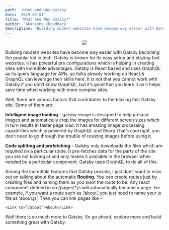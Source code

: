 ```yaml
---
path: '/what-and-why-gatsby'
date: '2019-03-01'
title: 'What and Why Gatsby?'
author: 'Akanksha Choudhary'
description: 'Building modern websites have become way easier with Gatsby becoming the popular kid in tech. Gatsby is known for its easy setup and blazing fast websites. It has powerful pre configurations which is helping in creating sites with incredible advantages.'
---
```


<div style="text-align: center">
<img src="https://cdn-images-1.medium.com/max/1000/1*G9aVAI3aezHLw_JsiCfB1Q.jpeg" />
</div>

Building modern websites have become way easier with Gatsby becoming the popular kid in tech. Gatsby is known for its easy setup and blazing fast websites. It has powerful pre configurations which is helping in creating sites with incredible advantages. Gatsby is React based and uses GraphQL as its query language for APIs, so folks already working on React & GraphQL can leverage their skills here. It is not that you cannot work with Gatsby if you don’t know GraphQL, but it’s good that you learn it as it helps save time when working with more complex sites.


Well, there are various factors that contributes to the blazing fast Gatsby site. Some of them are:

**Intelligent image loading** - gatsby-image is designed to help preload images and automatically crop the images for different screen sizes which in turn results in faster page load. It has amazing image processing capabilities which is powered by GraphQL and Sharp.That’s cool right, you don’t need to go through the trouble of resizing images before using it.

**Code splitting and prefetching** - Gatsby only downloads the files which are required on a particular route. It pre-fetches data for the parts of the site you are not looking at and only makes it available in the browser when needed by a particular component. Gatsby uses GraphQL to do all of this.

Among the incredible features that Gatsby provide, I just don’t want to miss out on talking about the automatic **Routing**. You can create routes just by creating files and naming them as you want the route to be. Any react component defined in src/pages/*.js will automatically become a page. For example, if you want a route such as ‘/about’, you just need to name your js file as ‘about.js’. Then you can link pages like - 
```
<Link to=”/about”>About</Link>
```

Well there is so much more to Gatsby. So go ahead, explore more and build something great with Gatsby.

